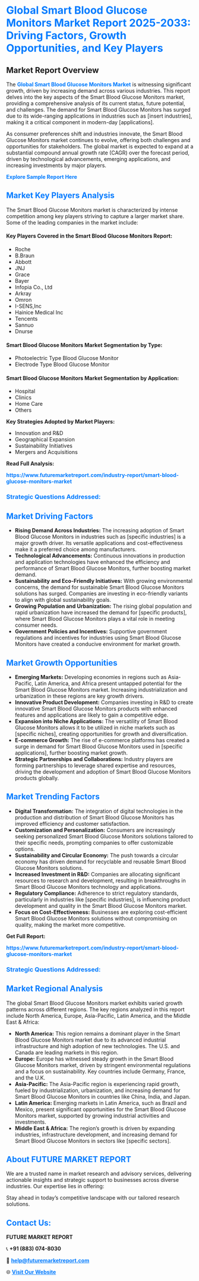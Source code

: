 <h1 style="color: #007BFF;">Global Smart Blood Glucose Monitors Market Report 2025-2033: Driving Factors, Growth Opportunities, and Key Players</h1>

<section id="overview">
<h2>Market Report Overview</h2>
<p>The <a href="https://www.futuremarketreport.com/industry-report/smart-blood-glucose-monitors-market" style="color: #007BFF; text-decoration: none;"><strong>Global Smart Blood Glucose Monitors Market</strong></a> is witnessing significant growth, driven by increasing demand across various industries. This report delves into the key aspects of the Smart Blood Glucose Monitors market, providing a comprehensive analysis of its current status, future potential, and challenges. The demand for Smart Blood Glucose Monitors has surged due to its wide-ranging applications in industries such as [insert industries], making it a critical component in modern-day [applications].</p>
<p>As consumer preferences shift and industries innovate, the Smart Blood Glucose Monitors market continues to evolve, offering both challenges and opportunities for stakeholders. The global market is expected to expand at a substantial compound annual growth rate (CAGR) over the forecast period, driven by technological advancements, emerging applications, and increasing investments by major players.</p>
</section>

<section id="overview">
<p><a href="https://www.futuremarketreport.com/request-sample/reportId=64649" style="color: #007BFF; text-decoration: none;"><strong>Explore Sample Report Here</strong></a></p>
</section>

<section id="key-players">
<h2 style="color: #007BFF;">Market Key Players Analysis</h2>
<p>The Smart Blood Glucose Monitors market is characterized by intense competition among key players striving to capture a larger market share. Some of the leading companies in the market include:</p>
<h4>Key Players Covered in the Smart Blood Glucose Monitors Report:</h4>
<ul><li>Roche</li><li>B.Braun</li><li>Abbott</li><li>JNJ</li><li>Grace</li><li>Bayer</li><li>Infopia Co., Ltd</li><li>Arkray</li><li>Omron</li><li>I-SENS,Inc</li><li>Hainice Medical Inc</li><li>Tencents</li><li>Sannuo</li><li>Dnurse</li></ul>
<h4>Smart Blood Glucose Monitors Market Segmentation by Type:</h4>
<ul><li>Photoelectric Type Blood Glucose Monitor</li><li>Electrode Type Blood Glucose Monitor</li></ul>

<h4>Smart Blood Glucose Monitors Market Segmentation by Application:</h4>
<ul><li>Hospital</li><li>Clinics</li><li>Home Care</li><li>Others</li></ul>
<p><strong>Key Strategies Adopted by Market Players:</strong></p>
<ul>
<li>Innovation and R&D</li>
<li>Geographical Expansion</li>
<li>Sustainability Initiatives</li>
<li>Mergers and Acquisitions</li>
</ul>
</section>

<section>
<p><strong>Read Full Analysis: </strong></p><a href="https://www.futuremarketreport.com/industry-report/smart-blood-glucose-monitors-market" style="color: #007BFF; text-decoration: none;"><strong>https://www.futuremarketreport.com/industry-report/smart-blood-glucose-monitors-market</strong></a>
<h3 style="color: #007BFF;">Strategic Questions Addressed:</h3>
</section>

<section id="driving-factors">
<h2 style="color: #007BFF;">Market Driving Factors</h2>
<ul>
<li><strong>Rising Demand Across Industries:</strong> The increasing adoption of Smart Blood Glucose Monitors in industries such as [specific industries] is a major growth driver. Its versatile applications and cost-effectiveness make it a preferred choice among manufacturers.</li>
<li><strong>Technological Advancements:</strong> Continuous innovations in production and application technologies have enhanced the efficiency and performance of Smart Blood Glucose Monitors, further boosting market demand.</li>
<li><strong>Sustainability and Eco-Friendly Initiatives:</strong> With growing environmental concerns, the demand for sustainable Smart Blood Glucose Monitors solutions has surged. Companies are investing in eco-friendly variants to align with global sustainability goals.</li>
<li><strong>Growing Population and Urbanization:</strong> The rising global population and rapid urbanization have increased the demand for [specific products], where Smart Blood Glucose Monitors plays a vital role in meeting consumer needs.</li>
<li><strong>Government Policies and Incentives:</strong> Supportive government regulations and incentives for industries using Smart Blood Glucose Monitors have created a conducive environment for market growth.</li>
</ul>
</section>

<section id="growth-opportunities">
<h2 style="color: #007BFF;">Market Growth Opportunities</h2>
<ul>
<li><strong>Emerging Markets:</strong> Developing economies in regions such as Asia-Pacific, Latin America, and Africa present untapped potential for the Smart Blood Glucose Monitors market. Increasing industrialization and urbanization in these regions are key growth drivers.</li>
<li><strong>Innovative Product Development:</strong> Companies investing in R&D to create innovative Smart Blood Glucose Monitors products with enhanced features and applications are likely to gain a competitive edge.</li>
<li><strong>Expansion into Niche Applications:</strong> The versatility of Smart Blood Glucose Monitors allows it to be utilized in niche markets such as [specific niches], creating opportunities for growth and diversification.</li>
<li><strong>E-commerce Growth:</strong> The rise of e-commerce platforms has created a surge in demand for Smart Blood Glucose Monitors used in [specific applications], further boosting market growth.</li>
<li><strong>Strategic Partnerships and Collaborations:</strong> Industry players are forming partnerships to leverage shared expertise and resources, driving the development and adoption of Smart Blood Glucose Monitors products globally.</li>
</ul>
</section>

<section id="trending-factors">
<h2 style="color: #007BFF;">Market Trending Factors</h2>
<ul>
<li><strong>Digital Transformation:</strong> The integration of digital technologies in the production and distribution of Smart Blood Glucose Monitors has improved efficiency and customer satisfaction.</li>
<li><strong>Customization and Personalization:</strong> Consumers are increasingly seeking personalized Smart Blood Glucose Monitors solutions tailored to their specific needs, prompting companies to offer customizable options.</li>
<li><strong>Sustainability and Circular Economy:</strong> The push towards a circular economy has driven demand for recyclable and reusable Smart Blood Glucose Monitors solutions.</li>
<li><strong>Increased Investment in R&D:</strong> Companies are allocating significant resources to research and development, resulting in breakthroughs in Smart Blood Glucose Monitors technology and applications.</li>
<li><strong>Regulatory Compliance:</strong> Adherence to strict regulatory standards, particularly in industries like [specific industries], is influencing product development and quality in the Smart Blood Glucose Monitors market.</li>
<li><strong>Focus on Cost-Effectiveness:</strong> Businesses are exploring cost-efficient Smart Blood Glucose Monitors solutions without compromising on quality, making the market more competitive.</li>
</ul>
</section>

<section>
<p><strong>Get Full Report: </strong></p><a href="https://www.futuremarketreport.com/industry-report/smart-blood-glucose-monitors-market" style="color: #007BFF; text-decoration: none;"><strong>https://www.futuremarketreport.com/industry-report/smart-blood-glucose-monitors-market</strong></a>
<h3 style="color: #007BFF;">Strategic Questions Addressed:</h3>
</section>


<section id="regional-analysis">
<h2 style="color: #007BFF;">Market Regional Analysis</h2>
<p>The global Smart Blood Glucose Monitors market exhibits varied growth patterns across different regions. The key regions analyzed in this report include North America, Europe, Asia-Pacific, Latin America, and the Middle East & Africa:</p>
<ul>
<li><strong>North America:</strong> This region remains a dominant player in the Smart Blood Glucose Monitors market due to its advanced industrial infrastructure and high adoption of new technologies. The U.S. and Canada are leading markets in this region.</li>
<li><strong>Europe:</strong> Europe has witnessed steady growth in the Smart Blood Glucose Monitors market, driven by stringent environmental regulations and a focus on sustainability. Key countries include Germany, France, and the U.K.</li>
<li><strong>Asia-Pacific:</strong> The Asia-Pacific region is experiencing rapid growth, fueled by industrialization, urbanization, and increasing demand for Smart Blood Glucose Monitors in countries like China, India, and Japan.</li>
<li><strong>Latin America:</strong> Emerging markets in Latin America, such as Brazil and Mexico, present significant opportunities for the Smart Blood Glucose Monitors market, supported by growing industrial activities and investments.</li>
<li><strong>Middle East & Africa:</strong> The region’s growth is driven by expanding industries, infrastructure development, and increasing demand for Smart Blood Glucose Monitors in sectors like [specific sectors].</li>
</ul>
</section>

<footer>
<h2 style="color: #007BFF;">About FUTURE MARKET REPORT</h2>
<p>We are a trusted name in market research and advisory services, delivering actionable insights and strategic support to businesses across diverse industries. Our expertise lies in offering:</p>

<p>Stay ahead in today’s competitive landscape with our tailored research solutions.</p>

<h2 style="color: #007BFF;">Contact Us:</h2>
<p><strong>FUTURE MARKET REPORT</strong></p>
<p>📞 <strong>+91 (883) 074-8030</strong></p>
<p>📧 <strong><a href="mailto:help@futuremarketreport.com" style="color: #007BFF;">help@futuremarketreport.com</a></strong></p>
<p>🌐 <strong><a href="https://www.futuremarketreport.com/" style="color: #007BFF;">Visit Our Website</a></strong></p>
</footer>